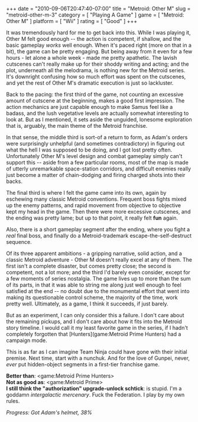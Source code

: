 +++
date = "2010-09-06T20:47:40-07:00"
title = "Metroid: Other M"
slug = "metroid-other-m-3"
category = [ "Playing A Game" ]
game = [ "Metroid: Other M" ]
platform = [ "Wii" ]
rating = [ "Good" ]
+++

It was tremendously hard for me to get back into this.  While I was playing it, Other M felt good enough -- the action is competent, if shallow, and the basic gameplay <i>works</i> well enough.  When it's paced right (more on that in a bit), the game can be pretty engaging.  But being away from it even for a few hours - let alone a whole week - made me pretty apathetic.  The lavish cutscenes can't really make up for their shoddy writing and acting; and the plot, underneath all the melodrama, is nothing new for the Metroid series.  It's downright confusing how so much effort was spent on the cutscenes, and yet the rest of Other M's dramatic execution is just so lackluster.

Back to the pacing: the first third of the game, not counting an excessive amount of cutscene at the beginning, makes a good first impression.  The action mechanics are just capable enough to make Samus feel like a badass, and the lush vegetative levels are actually somewhat interesting to look at.  But as I mentioned, it sets aside the unguided, lonesome exploration that is, arguably, the main theme of the Metroid franchise.

In that sense, the middle third is sort-of a return to form, as Adam's orders were surprisingly unhelpful (and sometimes contradictory) in figuring out what the hell I was supposed to be doing, and I got lost pretty often.  Unfortunately Other M's level design and combat gameplay simply can't support this -- aside from a few particular rooms, most of the map is made of utterly unremarkable space-station corridors, and difficult enemies really just become a matter of chain-dodging and firing charged shots into their backs.

The final third is where I felt the game came into its own, again by eschewing many classic Metroid conventions.  Frequent boss fights mixed up the enemy patterns, and rapid movement from objective to objective kept my head in the game.  Then there were more excessive cutscenes, and the ending was pretty lame; but up to that point, it really felt <b>fun</b> again.

Also, there is a short gameplay segment after the ending, where you fight a <i>real</i> final boss, and finally do a Metroid-trademark escape-the-self-destruct sequence.

Of its three apparent ambitions - a gripping narrative, solid action, and a classic Metroid adventure - Other M doesn't really excel at any of them.  The first isn't a complete disaster, but comes pretty close; the second is competent, not a lot more; and the third I'd barely even consider, except for a few moments of series nostalgia.  The game lives up to more than the sum of its parts, in that it was able to string me along just well enough to feel satisfied at the end -- no doubt due to the monumental effort that went into making its questionable control scheme, the majority of the time, work pretty well.  Ultimately, as a game, I think it succeeds, if just barely.

But as an experiment, I can only consider this a failure.  I don't care about the remaining pickups, and I don't care about how it fits into the Metroid story timeline.  I would call it my least favorite game in the series, if I hadn't completely forgotten that [Hunters](game:Metroid Prime Hunters) had a campaign mode.

This is as far as I can imagine Team Ninja could have gone with their initial premise.  Next time, start with a nunchuk.  And for the love of Gunpei, never, <i>ever</i> put hidden-object segments in a first-tier franchise game.

<b>Better than</b>: <game:Metroid Prime Hunters>  
<b>Not as good as</b>: <game:Metroid Prime>  
<b>I still think the "authorization" upgrade-unlock schtick</b>: is stupid.  I'm a goddamn <i>intergalactic mercenary</i>.  Fuck the Federation.  I play by my own rules.

<i>Progress: Got Adam's helmet, 38%</i>